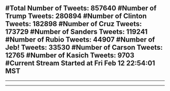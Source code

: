 #Total Number of Tweets: 857640 
#Number of Trump Tweets: 280894
#Number of Clinton Tweets: 182898
#Number of Cruz Tweets: 173729
#Number of Sanders Tweets: 119241
#Number of Rubio Tweets: 44907
#Number of Jeb! Tweets: 33530
#Number of Carson Tweets: 12765
#Number of Kasich Tweets: 9703
#Current Stream Started at Fri Feb 12 22:54:01 MST
---
---
---
